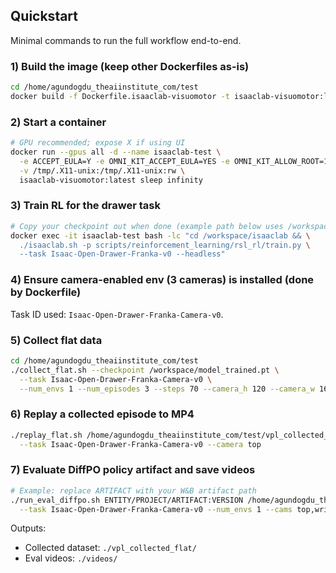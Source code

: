 ## Quickstart

Minimal commands to run the full workflow end-to-end.

### 1) Build the image (keep other Dockerfiles as-is)
```bash
cd /home/agundogdu_theaiinstitute_com/test
docker build -f Dockerfile.isaaclab-visuomotor -t isaaclab-visuomotor:latest .
```

### 2) Start a container
```bash
# GPU recommended; expose X if using UI
docker run --gpus all -d --name isaaclab-test \
  -e ACCEPT_EULA=Y -e OMNI_KIT_ACCEPT_EULA=YES -e OMNI_KIT_ALLOW_ROOT=1 \
  -v /tmp/.X11-unix:/tmp/.X11-unix:rw \
  isaaclab-visuomotor:latest sleep infinity
```

### 3) Train RL for the drawer task
```bash
# Copy your checkpoint out when done (example path below uses /workspace/model_trained.pt)
docker exec -it isaaclab-test bash -lc "cd /workspace/isaaclab && \
  ./isaaclab.sh -p scripts/reinforcement_learning/rsl_rl/train.py \
  --task Isaac-Open-Drawer-Franka-v0 --headless"
```

### 4) Ensure camera-enabled env (3 cameras) is installed (done by Dockerfile)
Task ID used: `Isaac-Open-Drawer-Franka-Camera-v0`.

### 5) Collect flat data
```bash
cd /home/agundogdu_theaiinstitute_com/test
./collect_flat.sh --checkpoint /workspace/model_trained.pt \
  --task Isaac-Open-Drawer-Franka-Camera-v0 \
  --num_envs 1 --num_episodes 3 --steps 70 --camera_h 120 --camera_w 160
```

### 6) Replay a collected episode to MP4
```bash
./replay_flat.sh /home/agundogdu_theaiinstitute_com/test/vpl_collected_flat/episode_000 \
  --task Isaac-Open-Drawer-Franka-Camera-v0 --camera top
```

### 7) Evaluate DiffPO policy artifact and save videos
```bash
# Example: replace ARTIFACT with your W&B artifact path
./run_eval_diffpo.sh ENTITY/PROJECT/ARTIFACT:VERSION /home/agundogdu_theaiinstitute_com/test/videos \
  --task Isaac-Open-Drawer-Franka-Camera-v0 --num_envs 1 --cams top,wrist,side --headless
```

Outputs:
- Collected dataset: `./vpl_collected_flat/`
- Eval videos: `./videos/`


